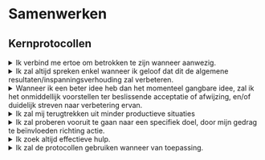 # Samenwerken

## Kernprotocollen

<details>

<summary>Ik verbind me ertoe om betrokken te zijn wanneer aanwezig.</summary>

Om te _weten_ en te _vertellen_

* wat ik wil,
* wat ik denk, en
* wat ik voel.

_Ik ben er op uit om meer waar te nemen dan waargenomen te worden._

</details>

<details>

<summary>Ik zal altijd spreken enkel wanneer ik geloof dat dit de algemene resultaten/inspanningsverhouding zal verbeteren.</summary>

Ik weiger onsamenhangende emotionele reacties te geven, en weiger die te accepteren.\
Ik zal enkel rationeel, resultaatgericht gedrag en communicatie aanbieden en accepteren.

</details>

<details>

<summary>Wanneer ik een beter idee heb dan het momenteel gangbare idee, zal ik het onmiddellijk voorstellen ter beslissende acceptatie of afwijzing, en/of duidelijk streven naar verbetering ervan.</summary>

* Ik zal persoonlijk het beste idee ondersteunen
* ongeacht de bron,
* hoezeer ik ook hoop dat er later een nog beter idee zal opkomen, en
* wanneer ik geen superieur alternatief idee heb.

</details>

<details>

<summary>Ik zal mij terugtrekken uit minder productieve situaties</summary>

* Wanneer ik de kernprotocollen niet kan naleven.
* Wanneer mijn betrokkenheid ergens anders belangrijker is.

</details>

<details>

<summary>Ik zal proberen vooruit te gaan naar een specifiek doel, door mijn gedrag te beïnvloeden richting actie.</summary>

Ik zal nu doen wat uiteindelijk gedaan moet worden en nu effectief gedaan kan worden.

Ik zal nooit iets doms met opzet doen.

</details>

<details>

<summary>Ik zoek altijd effectieve hulp.</summary>

Ik zal teams gebruiken, zeker wanneer ik moeilijke taken onderneem.

</details>

<details>

<summary>Ik zal de protocollen gebruiken wanneer van toepassing.</summary>

1. Wanneer een protocol fout gebruikt wordt, of het niet duidelijk is of deze goed toegepast wordt, bied ik of accepteer ik dat er een [protocol check](https://liveingreatness.com/core-protocols/protocol-check/) gebeurt.
2. Ik zal niemand schaden, of het schade tolereren aan iemand, die trouw is aan deze protocollen.

</details>
